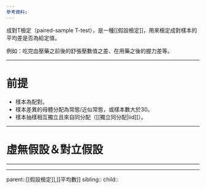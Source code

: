 ```yaml
---
參考資料:
---
```

成對T檢定（paired-sample T-test），是一種[[假設檢定]]，用來檢定成對樣本的平均差是否為給定值。

例如：吃完血壓藥之前後的舒張壓數值之差、在用藥之後的握力差等。
- - -
# 前提
- 樣本為配對。
- 樣本差異的母體分配為常態/近似常態，或樣本數大於30。
- 樣本抽樣相互獨立且來自同分配（[[獨立同分配|iid]]）。
- - -
# 虛無假設＆對立假設
- - -

- - -
parent::[[假設檢定]],[[平均數]]
sibling::
child::